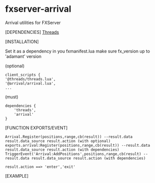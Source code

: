 # fxserver-arrival
Arrival utilities for FXServer


[DEPENDENCIES]
[Threads](https://forum.cfx.re/t/lib-threads-good-for-loops/2089076)



[INSTALLATION] 

Set it as a dependency in you fxmanifest.lua
make sure fx_version up to 'adamant' version

(optional)
``` 
client_scripts {
'@threads/threads.lua',
'@arrival/arrival.lua',
...
```

(must)
``` 
dependencies {
    'threads',
    'arrival'
}
```

[FUNCTION EXPORTS/EVENT]
```
Arrival.Register(positions,range,cb(result)) --result.data result.data_source result.action (with optional)
exports.arrival:Register(positions,range,cb(result)) --result.data result.data_source result.action (with dependencies)
TriggerEvent('Arrival:AddPositions',positions,range,cb(result) --result.data result.data_source result.action (with dependencies)

result.action ==> 'enter','exit'

```

[EXAMPLE]

```

```

